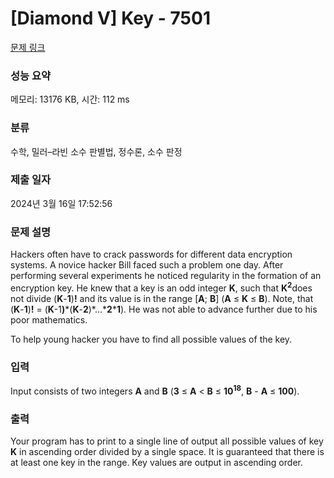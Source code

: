 # [Diamond V] Key - 7501 

[문제 링크](https://www.acmicpc.net/problem/7501) 

### 성능 요약

메모리: 13176 KB, 시간: 112 ms

### 분류

수학, 밀러–라빈 소수 판별법, 정수론, 소수 판정

### 제출 일자

2024년 3월 16일 17:52:56

### 문제 설명

<p>Hackers often have to crack passwords for different data encryption systems. A novice hacker Bill faced such a problem one day. After performing several experiments he noticed regularity in the formation of an encryption key. He knew that a key is an odd integer <strong>K</strong>, such that <strong>K</strong><strong><sup>2</sup></strong>does not divide (<strong>K</strong>-<strong>1</strong>)<strong>!</strong> and its value is in the range [<strong>A</strong>; <strong>B</strong>] (<strong>A</strong> ≤ <strong>K</strong> ≤ <strong>B</strong>). Note, that (<strong>K</strong>-<strong>1</strong>)<strong>!</strong> = (<strong>K</strong>-1<strong>)</strong>*(<strong>K</strong>-<strong>2</strong>)*...*<strong>2</strong>*<strong>1</strong>). He was not able to advance further due to his poor mathematics.</p>

<p>To help young hacker you have to find all possible values of the key.</p>

### 입력 

 <p>Input consists of two integers <strong>A</strong> and <strong>B</strong> (<strong>3</strong> ≤ <strong>A</strong> < <strong>B</strong> ≤ <strong>10<sup>18</sup></strong>, <strong>B</strong> - <strong>A</strong> ≤ <strong>100</strong>).</p>

### 출력 

 <p>Your program has to print to a single line of output all possible values of key <strong>K</strong> in ascending order divided by a single space. It is guaranteed that there is at least one key in the range. Key values are output in ascending order.</p>

